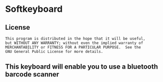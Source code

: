 Softkeyboard
============

License
-------

	This program is distributed in the hope that it will be useful,
	but WITHOUT ANY WARRANTY; without even the implied warranty of
	MERCHANTABILITY or FITNESS FOR A PARTICULAR PURPOSE.  See the
	GNU General Public License for more details.


This keyboard will enable you to use a bluetooth barcode scanner
----------------------------------------------------------------
